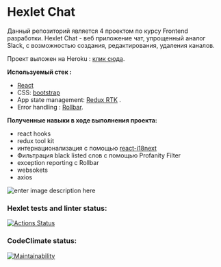 # Hexlet Chat

Данный репозиторий является 4 проектом по курсу Frontend разработки.
 Hexlet Chat - веб приложение чат, упрощенный аналог Slack, с возможностью создания, редактирования, удаления каналов.

Проект выложен на Heroku : [клик сюда](https://frontend-project-hexlet-4.herokuapp.com/).

**Используемый стек :** 
+	[React](https://reactjs.org/)
 + CSS: [bootstrap](https://getbootstrap.com/) 
 + App state management:  [Redux RTK](https://redux-toolkit.js.org/tutorials/typescript) .
 + Error handling : [Rollbar](https://rollbar.com/).
 
**Полученные навыки в ходе выполнения проекта:**  
- react hooks  
- redux tool kit  
- интернационализация с помощью [react-i18next](https://react.i18next.com/)  
- Фильтрация black listed слов с помощью Profanity Filter  
- exception reporting c Rollbar  
- websokets  
- axios

![enter image description here](https://sun9-79.userapi.com/s/v1/if2/jD8qb4N9PjX72YI5VoeM-4ChZ5i51tl05BCyOGxu6y__W4lrnVy7U55SDBxiQ_nOxcDAndVoiPZCZ8_fD-lvN9eR.jpg?size=1341x949&quality=96&type=album)


### Hexlet tests and linter status:
[![Actions Status](https://github.com/IamSoPrada/dom-react-redux-project-lvl4/workflows/hexlet-check/badge.svg)](https://github.com/IamSoPrada/dom-react-redux-project-lvl4/actions)

### CodeClimate status:
[![Maintainability](https://api.codeclimate.com/v1/badges/bec74392c32b95432c82/maintainability)](https://codeclimate.com/github/IamSoPrada/dom-react-redux-project-lvl4/maintainability)
